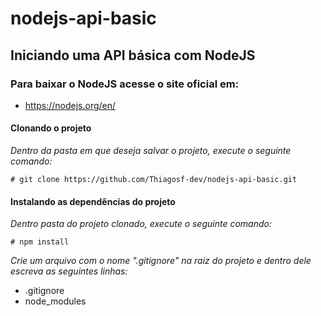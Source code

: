 # nodejs-api-basic

## Iniciando uma API básica com NodeJS

### Para baixar o NodeJS acesse o site oficial em:

- <https://nodejs.org/en/>

#### Clonando o projeto
_Dentro da pasta em que deseja salvar o projeto, execute o seguinte comando:_

    # git clone https://github.com/Thiagosf-dev/nodejs-api-basic.git

#### Instalando as dependências do projeto
_Dentro pasta do projeto clonado, execute o seguinte comando:_

    # npm install

_Crie um arquivo com o nome \".gitignore\" na raiz do projeto e dentro dele escreva as seguintes linhas:_

* .gitignore
* node_modules